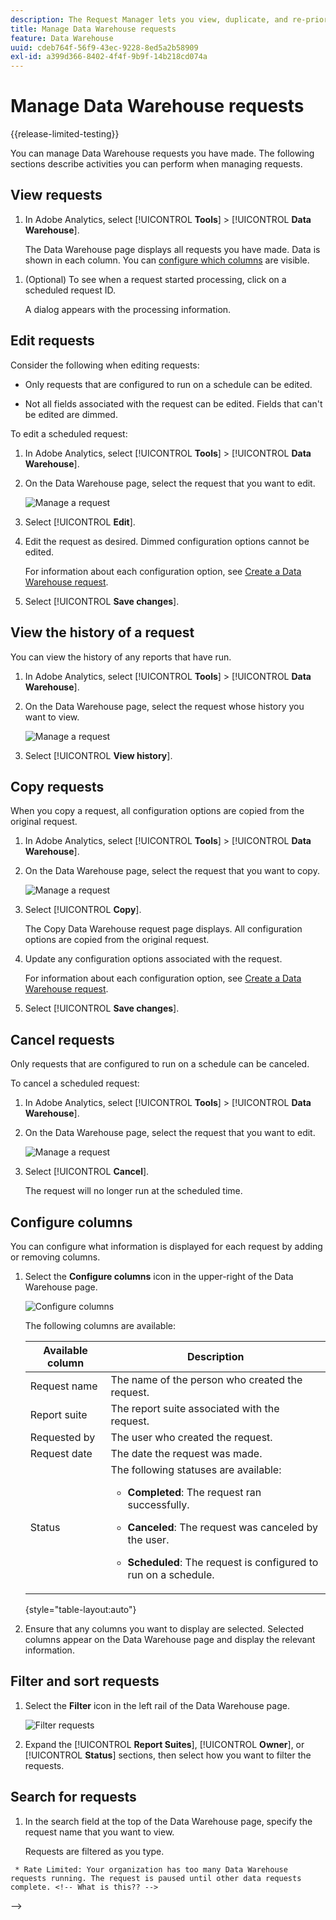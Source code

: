 ```yaml
---
description: The Request Manager lets you view, duplicate, and re-prioritize requests.
title: Manage Data Warehouse requests
feature: Data Warehouse
uuid: cdeb764f-56f9-43ec-9228-8ed5a2b58909
exl-id: a399d366-8402-4f4f-9b9f-14b218cd074a
---
```

# Manage Data Warehouse requests

{{release-limited-testing}}

You can manage Data Warehouse requests you have made. The following sections describe activities you can perform when managing requests. <!-- just those you have made? I think you can see other people's requests (you can filter by them). What can you do with other people's requests? Just view them?-->

## View requests

1. In Adobe Analytics, select [!UICONTROL **Tools**] > [!UICONTROL **Data Warehouse**].

   The Data Warehouse page displays all requests you have made. <!-- just those you have made? -->Data is shown in each column. You can [configure which columns](#configure-columns) are visible.

   <!-- add screenshot of main page -->

<!-- describe columns? -->

1. (Optional) To see when a request started processing, click on a scheduled request ID.

    A dialog appears with the processing information. <!-- still true? -->

## Edit requests

Consider the following when editing requests:

* Only requests that are configured to run on a schedule can be edited.

* Not all fields associated with the request can be edited. Fields that can't be edited are dimmed.

To edit a scheduled request: 

1. In Adobe Analytics, select [!UICONTROL **Tools**] > [!UICONTROL **Data Warehouse**].

1. On the Data Warehouse page, select the request that you want to edit.

   ![Manage a request](assets/dw-manage-request.png)

1. Select [!UICONTROL **Edit**]. 

1. Edit the request as desired. Dimmed configuration options cannot be edited.

   For information about each configuration option, see [Create a Data Warehouse request](/help/export/data-warehouse/create-request/t-dw-create-request.md).

1. Select [!UICONTROL **Save changes**].

## View the history of a request

You can view the history of any reports that have run. 

1. In Adobe Analytics, select [!UICONTROL **Tools**] > [!UICONTROL **Data Warehouse**].

1. On the Data Warehouse page, select the request whose history you want to view.

   ![Manage a request](assets/dw-manage-request.png)

1. Select [!UICONTROL **View history**].

## Copy requests

When you copy a request, all configuration options are copied from the original request. 

1. In Adobe Analytics, select [!UICONTROL **Tools**] > [!UICONTROL **Data Warehouse**].

1. On the Data Warehouse page, select the request that you want to copy.

   ![Manage a request](assets/dw-manage-request.png)

1. Select [!UICONTROL **Copy**].

   The Copy Data Warehouse request page displays. All configuration options are copied from the original request.

1. Update any configuration options associated with the request.

   For information about each configuration option, see [Create a Data Warehouse request](/help/export/data-warehouse/create-request/t-dw-create-request.md).

1. Select [!UICONTROL **Save changes**].   

## Cancel requests

Only requests that are configured to run on a schedule can be canceled.

To cancel a scheduled request:

1. In Adobe Analytics, select [!UICONTROL **Tools**] > [!UICONTROL **Data Warehouse**].

1. On the Data Warehouse page, select the request that you want to edit.

   ![Manage a request](assets/dw-manage-request.png)

1. Select [!UICONTROL **Cancel**].

   The request will no longer run at the scheduled time.

## Configure columns

You can configure what information is displayed for each request by adding or removing columns.

1. Select the **Configure columns** icon in the upper-right of the Data Warehouse page.

   ![Configure columns](assets/dw-configure-columns.png)

   The following columns are available:

   |Available column | Description |
   |---------|----------|
   | Request name | The name of the person who created the request. | 
   | Report suite | The report suite associated with the request. | 
   | Requested by | The user who created the request. | 
   | Request date | The date the request was made. |
   | Status | The following statuses are available:<ul><li><p>**Completed**: The request ran successfully.</p></li><li><p>**Canceled**: The request was canceled by the user.</p></li><li><p>**Scheduled**: The request is configured to run on a schedule.</p></li><!-- Are there other statuses? Failed? --> |

   {style="table-layout:auto"}

1. Ensure that any columns you want to display are selected. Selected columns appear on the Data Warehouse page and display the relevant information.

## Filter and sort requests

1. Select the **Filter** icon in the left rail of the Data Warehouse page.

   ![Filter requests](assets/dw-filter.png)

1. Expand the [!UICONTROL **Report Suites**], [!UICONTROL **Owner**], or [!UICONTROL **Status**] sections, then select how you want to filter the requests.

## Search for requests

1. In the search field at the top of the Data Warehouse page, specify the request name that you want to view. 

   Requests are filtered as you type.

<!--

To manage existing requests in Data Warehouse:
  
     * Select a job to see individual requests for that job. <!-- still true? -->

     * Rate Limited: Your organization has too many Data Warehouse requests running. The request is paused until other data requests complete. <!-- What is this?? -->

-->